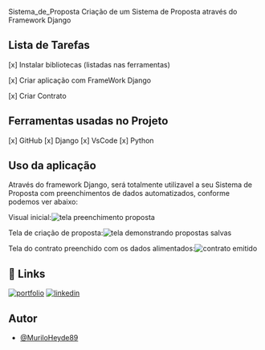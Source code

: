Sistema_de_Proposta 
Criação de um Sistema de Proposta através do Framework Django




## Lista de Tarefas

[x] Instalar bibliotecas (listadas nas ferramentas)

[x] Criar aplicação com FrameWork Django

[x] Criar Contrato


## Ferramentas usadas no Projeto

[x] GitHub
[x] Django
[x] VsCode
[x] Python


## Uso da aplicação

Através do framework Django, será totalmente utilizavel a seu Sistema de Proposta com preenchimentos de dados automatizados, conforme  podemos ver abaixo:

Visual inicial:![tela preenchimento proposta](https://user-images.githubusercontent.com/115501310/203337823-b23f6957-e4cd-4df6-8cb7-b17a76d50bfe.JPG)



Tela de criação de proposta:![tela demonstrando propostas salvas](https://user-images.githubusercontent.com/115501310/203337867-08ba0c41-f970-4521-9af0-7da218b5afad.JPG)



Tela do contrato preenchido com os dados alimentados:![contrato emitido](https://user-images.githubusercontent.com/115501310/203337907-6cfebf37-2e33-4f53-9006-bc269341d6b7.JPG)




## 🔗 Links
[![portfolio](https://img.shields.io/badge/my_portfolio-000?style=for-the-badge&logo=ko-fi&logoColor=white)](https://github.com/MuriloHeyde89/)
[![linkedin](https://img.shields.io/badge/linkedin-0A66C2?style=for-the-badge&logo=linkedin&logoColor=white)](https://www.linkedin.com/in/murilo-heyde/)


## Autor

- [@MuriloHeyde89](https://github.com/MuriloHeyde89)

